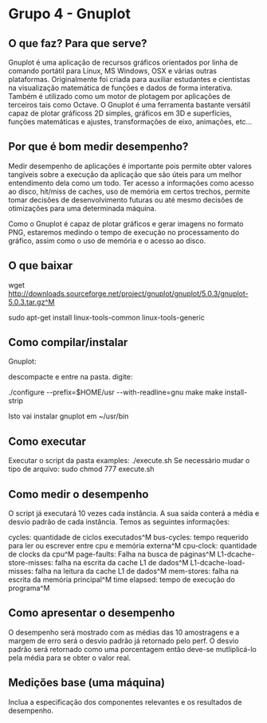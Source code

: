 # Grupo 4 - Gnuplot

## O que faz? Para que serve?

Gnuplot é uma aplicação de recursos gráficos orientados por linha de comando portátil para Linux, MS Windows, OSX e várias outras plataformas. Originalmente foi criada para auxiliar estudantes e cientistas na visualização matemática de funções e dados de forma interativa. Também é utilizado como um motor de plotagem por aplicações de terceiros tais como Octave. O Gnuplot é uma ferramenta bastante versátil capaz de plotar gráficoss 2D simples, gráficos em 3D e superfícies, funções matemáticas e ajustes, transformações de eixo, animações, etc...

## Por que é bom medir desempenho?

Medir desempenho de aplicações é importante pois permite obter valores tangíveis sobre a execução da aplicação que são úteis para um melhor entendimento dela como um todo. Ter acesso a informações como acesso ao disco, hit/miss de caches, uso de memória em certos trechos, permite tomar decisões de desenvolvimento futuras ou até mesmo decisões de otimizações para uma determinada máquina.

Como o Gnuplot é capaz de plotar gráficos e gerar imagens no formato PNG, estaremos medindo o tempo de execução no processamento do gráfico, assim como o uso de memória e o acesso ao disco.

## O que baixar

wget http://downloads.sourceforge.net/project/gnuplot/gnuplot/5.0.3/gnuplot-5.0.3.tar.gz^M

sudo apt-get install linux-tools-common linux-tools-generic


## Como compilar/instalar

Gnuplot:

descompacte e entre na pasta. 
digite:

./configure --prefix=$HOME/usr --with-readline=gnu
make
make install-strip

Isto vai instalar gnuplot  em ~/usr/bin


## Como executar

Executar o script da pasta examples: ./execute.sh
Se necessário mudar o tipo de arquivo: sudo chmod 777 execute.sh


## Como medir o desempenho

O script já executará 10 vezes cada instância. A sua saída conterá a média e desvio padrão de cada instância. Temos as seguintes informações:

cycles: quantidade de ciclos executados^M
bus-cycles: tempo requerido para ler ou escrever entre cpu e memória externa^M
cpu-clock: quantidade de clocks da cpu^M
page-faults: Falha na busca de páginas^M
L1-dcache-store-misses: falha na escrita da cache L1 de dados^M
L1-dcache-load-misses: falha na leitura da cache L1 de dados^M
mem-stores: falha na escrita da memória principal^M
time elapsed: tempo de execução do programa^M


## Como apresentar o desempenho

O desempenho será mostrado com as médias das 10 amostragens e a margem de erro será o desvio padrão já retornado pelo perf. O desvio padrão será retornado como uma porcentagem então deve-se mutliplicá-lo pela média para se obter o valor real.


## Medições base (uma máquina)

Inclua a especificação dos componentes relevantes e os resultados de desempenho.